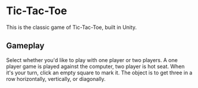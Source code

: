 # Tic-Tac-Toe
This is the classic game of Tic-Tac-Toe, built in Unity.

## Gameplay
Select whether you'd like to play with one player or two players. A one player game is played against the computer, two player is hot seat. When it's your turn, click an empty square to mark it. The object is to get three in a row horizontally, vertically, or diagonally.